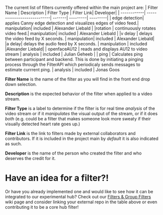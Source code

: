 The current list of filters currently offered within the main project are:
| Filter Name | Description | Filter Type | Filter Link| Developer|
| ------------| ----------------------------| -------| ---------| ---------|
| edge detection| applies Canny edge detection and visualizes edges of video feed.| manipulation| included | Alexander Liebald |
|rotation | continuously rotates video feed.| manipulation| included | Alexander Liebald |
|v delay | delays the video feed by X seconds. | manipulation| included | Alexander Liebald|
|a delay| delays the audio feed by X seconds. | manipulation | included |Alexander Liebald|
| openfaceAU12 | reads and displays AU12 to video stream | analysis | included | Julian Geheeb |
| ping | Calculates ping between participant and backend. This is done by initiating a pinging process through the FilterAPI which periodicaly sends messages to estimate currrent ping. | analysis | included | Jonas Goos

**Filter Name** is the name of the filter as you will find in the front end drop down selection.

**Description** is the expected behavior of the filter when applied to a video stream.

**Filter Type** is a label to determine if the filter is for real time _analysis_ of the video stream or if it _manipulates_ the visual output of the stream, or if it does _both_ (e.g. could be a filter that makes someone look more sweaty if their visually detected heart rate goes up.)

**Filter Link** is the link to filters made by external collaborators and contributors. If it is included in the project main by _default_ it is also indicated as such.

**Developer** is the name of the person who created the filter and who deserves the credit for it.

# Have an idea for a filter?!

Or have you already implemented one and would like to see how it can be integrated to our experimental hub? Check out our [Filters & Group Filters](https://github.com/TUMFARSynchrony/experimental-hub/wiki/Filters-&-Group-Filters) wiki page and consider linking your external repo in the table above or even contributing it to be a core hub filter!

